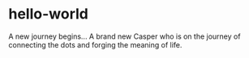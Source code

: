 # hello-world
A new journey begins...
A brand new Casper who is on the journey of connecting the dots and forging the meaning of life.
